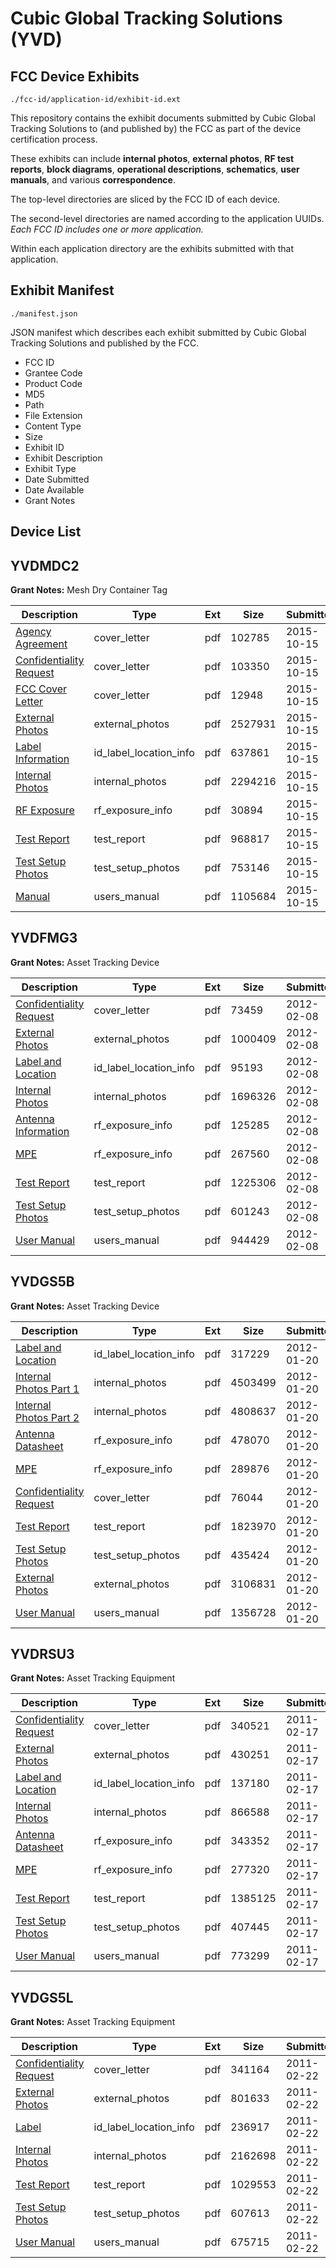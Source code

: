 # Cubic Global Tracking Solutions (YVD)
## FCC Device Exhibits

```
./fcc-id/application-id/exhibit-id.ext
```

This repository contains the exhibit documents submitted by Cubic Global Tracking Solutions to (and published by) the FCC as part of the device certification process.

These exhibits can include **internal photos**, **external photos**, **RF test reports**, **block diagrams**, **operational descriptions**, **schematics**, **user manuals**, and various **correspondence**.

The top-level directories are sliced by the FCC ID of each device.

The second-level directories are named according to the application UUIDs. *Each FCC ID includes one or more application.*

Within each application directory are the exhibits submitted with that application. 

## Exhibit Manifest

```
./manifest.json
```

JSON manifest which describes each exhibit submitted by Cubic Global Tracking Solutions and published by the FCC.

- FCC ID
- Grantee Code
- Product Code
- MD5
- Path
- File Extension
- Content Type
- Size
- Exhibit ID
- Exhibit Description
- Exhibit Type
- Date Submitted
- Date Available
- Grant Notes

## Device List
## YVDMDC2
**Grant Notes:** Mesh Dry Container Tag

| Description | Type | Ext | Size | Submitted | Available |
| ----------- | ---- | --- | ---- | --------- | --------- |
| [Agency Agreement](YVDMDC2/a155181a22c7680c454e14132fcb0938/2782976.pdf) | cover_letter | pdf | 102785 | 2015-10-15 | 2015-10-15 |
| [Confidentiality Request](YVDMDC2/a155181a22c7680c454e14132fcb0938/2782977.pdf) | cover_letter | pdf | 103350 | 2015-10-15 | 2015-10-15 |
| [FCC Cover Letter](YVDMDC2/a155181a22c7680c454e14132fcb0938/2782978.pdf) | cover_letter | pdf | 12948 | 2015-10-15 | 2015-10-15 |
| [External Photos](YVDMDC2/a155181a22c7680c454e14132fcb0938/2782975.pdf) | external_photos | pdf | 2527931 | 2015-10-15 | 2015-10-15 |
| [Label Information](YVDMDC2/a155181a22c7680c454e14132fcb0938/2782980.pdf) | id_label_location_info | pdf | 637861 | 2015-10-15 | 2015-10-15 |
| [Internal Photos](YVDMDC2/a155181a22c7680c454e14132fcb0938/2782979.pdf) | internal_photos | pdf | 2294216 | 2015-10-15 | 2015-10-15 |
| [RF Exposure](YVDMDC2/a155181a22c7680c454e14132fcb0938/2782982.pdf) | rf_exposure_info | pdf | 30894 | 2015-10-15 | 2015-10-15 |
| [Test Report](YVDMDC2/a155181a22c7680c454e14132fcb0938/2782984.pdf) | test_report | pdf | 968817 | 2015-10-15 | 2015-10-15 |
| [Test Setup Photos](YVDMDC2/a155181a22c7680c454e14132fcb0938/2782983.pdf) | test_setup_photos | pdf | 753146 | 2015-10-15 | 2015-10-15 |
| [Manual](YVDMDC2/a155181a22c7680c454e14132fcb0938/2782981.pdf) | users_manual | pdf | 1105684 | 2015-10-15 | 2015-10-15 |
## YVDFMG3
**Grant Notes:** Asset Tracking Device

| Description | Type | Ext | Size | Submitted | Available |
| ----------- | ---- | --- | ---- | --------- | --------- |
| [Confidentiality Request](YVDFMG3/9163477dc1d6a5578bad96c68a3109f9/1633395.pdf) | cover_letter | pdf | 73459 | 2012-02-08 | 2012-02-08 |
| [External Photos](YVDFMG3/9163477dc1d6a5578bad96c68a3109f9/1633394.pdf) | external_photos | pdf | 1000409 | 2012-02-08 | 2012-02-08 |
| [Label and Location](YVDFMG3/9163477dc1d6a5578bad96c68a3109f9/1633400.pdf) | id_label_location_info | pdf | 95193 | 2012-02-08 | 2012-02-08 |
| [Internal Photos](YVDFMG3/9163477dc1d6a5578bad96c68a3109f9/1633399.pdf) | internal_photos | pdf | 1696326 | 2012-02-08 | 2012-02-08 |
| [Antenna Information](YVDFMG3/9163477dc1d6a5578bad96c68a3109f9/1633392.pdf) | rf_exposure_info | pdf | 125285 | 2012-02-08 | 2012-02-08 |
| [MPE](YVDFMG3/9163477dc1d6a5578bad96c68a3109f9/1633401.pdf) | rf_exposure_info | pdf | 267560 | 2012-02-08 | 2012-02-08 |
| [Test Report](YVDFMG3/9163477dc1d6a5578bad96c68a3109f9/1633393.pdf) | test_report | pdf | 1225306 | 2012-02-08 | 2012-02-08 |
| [Test Setup Photos](YVDFMG3/9163477dc1d6a5578bad96c68a3109f9/1633403.pdf) | test_setup_photos | pdf | 601243 | 2012-02-08 | 2012-02-08 |
| [User Manual](YVDFMG3/9163477dc1d6a5578bad96c68a3109f9/1633398.pdf) | users_manual | pdf | 944429 | 2012-02-08 | 2012-02-08 |
## YVDGS5B
**Grant Notes:** Asset Tracking Device

| Description | Type | Ext | Size | Submitted | Available |
| ----------- | ---- | --- | ---- | --------- | --------- |
| [Label and Location](YVDGS5B/00cc2eed0c7f3e311bf0f1bbf83e6550/1625523.pdf) | id_label_location_info | pdf | 317229 | 2012-01-20 | 2012-01-20 |
| [Internal Photos Part 1](YVDGS5B/00cc2eed0c7f3e311bf0f1bbf83e6550/1625531.pdf) | internal_photos | pdf | 4503499 | 2012-01-20 | 2012-01-20 |
| [Internal Photos Part 2](YVDGS5B/00cc2eed0c7f3e311bf0f1bbf83e6550/1625532.pdf) | internal_photos | pdf | 4808637 | 2012-01-20 | 2012-01-20 |
| [Antenna Datasheet](YVDGS5B/00cc2eed0c7f3e311bf0f1bbf83e6550/1625524.pdf) | rf_exposure_info | pdf | 478070 | 2012-01-20 | 2012-01-20 |
| [MPE](YVDGS5B/00cc2eed0c7f3e311bf0f1bbf83e6550/1625535.pdf) | rf_exposure_info | pdf | 289876 | 2012-01-20 | 2012-01-20 |
| [Confidentiality Request](YVDGS5B/00cc2eed0c7f3e311bf0f1bbf83e6550/1625527.pdf) | cover_letter | pdf | 76044 | 2012-01-20 | 2012-01-20 |
| [Test Report](YVDGS5B/00cc2eed0c7f3e311bf0f1bbf83e6550/1625525.pdf) | test_report | pdf | 1823970 | 2012-01-20 | 2012-01-20 |
| [Test Setup Photos](YVDGS5B/00cc2eed0c7f3e311bf0f1bbf83e6550/1625537.pdf) | test_setup_photos | pdf | 435424 | 2012-01-20 | 2012-01-20 |
| [External Photos](YVDGS5B/00cc2eed0c7f3e311bf0f1bbf83e6550/1625526.pdf) | external_photos | pdf | 3106831 | 2012-01-20 | 2012-01-20 |
| [User Manual](YVDGS5B/00cc2eed0c7f3e311bf0f1bbf83e6550/1625530.pdf) | users_manual | pdf | 1356728 | 2012-01-20 | 2012-01-20 |
## YVDRSU3
**Grant Notes:** Asset Tracking Equipment

| Description | Type | Ext | Size | Submitted | Available |
| ----------- | ---- | --- | ---- | --------- | --------- |
| [Confidentiality Request](YVDRSU3/59c94003f28b75edde34c13a3a663c4a/1417869.pdf) | cover_letter | pdf | 340521 | 2011-02-17 | 2011-02-17 |
| [External Photos](YVDRSU3/59c94003f28b75edde34c13a3a663c4a/1417863.pdf) | external_photos | pdf | 430251 | 2011-02-17 | 2011-02-17 |
| [Label and Location](YVDRSU3/59c94003f28b75edde34c13a3a663c4a/1417865.pdf) | id_label_location_info | pdf | 137180 | 2011-02-17 | 2011-02-17 |
| [Internal Photos](YVDRSU3/59c94003f28b75edde34c13a3a663c4a/1417866.pdf) | internal_photos | pdf | 866588 | 2011-02-17 | 2011-02-17 |
| [Antenna Datasheet](YVDRSU3/59c94003f28b75edde34c13a3a663c4a/1417854.pdf) | rf_exposure_info | pdf | 343352 | 2011-02-17 | 2011-02-17 |
| [MPE](YVDRSU3/59c94003f28b75edde34c13a3a663c4a/1417871.pdf) | rf_exposure_info | pdf | 277320 | 2011-02-17 | 2011-02-17 |
| [Test Report](YVDRSU3/59c94003f28b75edde34c13a3a663c4a/1417861.pdf) | test_report | pdf | 1385125 | 2011-02-17 | 2011-02-17 |
| [Test Setup Photos](YVDRSU3/59c94003f28b75edde34c13a3a663c4a/1417873.pdf) | test_setup_photos | pdf | 407445 | 2011-02-17 | 2011-02-17 |
| [User Manual](YVDRSU3/59c94003f28b75edde34c13a3a663c4a/1417874.pdf) | users_manual | pdf | 773299 | 2011-02-17 | 2011-02-17 |
## YVDGS5L
**Grant Notes:** Asset Tracking Equipment

| Description | Type | Ext | Size | Submitted | Available |
| ----------- | ---- | --- | ---- | --------- | --------- |
| [Confidentiality Request](YVDGS5L/2370a74e670d7071c179cf13ff7fb31d/1419078.pdf) | cover_letter | pdf | 341164 | 2011-02-22 | 2011-02-22 |
| [External Photos](YVDGS5L/2370a74e670d7071c179cf13ff7fb31d/1419075.pdf) | external_photos | pdf | 801633 | 2011-02-22 | 2011-02-22 |
| [Label](YVDGS5L/2370a74e670d7071c179cf13ff7fb31d/1419077.pdf) | id_label_location_info | pdf | 236917 | 2011-02-22 | 2011-02-22 |
| [Internal Photos](YVDGS5L/2370a74e670d7071c179cf13ff7fb31d/1419076.pdf) | internal_photos | pdf | 2162698 | 2011-02-22 | 2011-02-22 |
| [Test Report](YVDGS5L/2370a74e670d7071c179cf13ff7fb31d/1419072.pdf) | test_report | pdf | 1029553 | 2011-02-22 | 2011-02-22 |
| [Test Setup Photos](YVDGS5L/2370a74e670d7071c179cf13ff7fb31d/1419083.pdf) | test_setup_photos | pdf | 607613 | 2011-02-22 | 2011-02-22 |
| [User Manual](YVDGS5L/2370a74e670d7071c179cf13ff7fb31d/1419084.pdf) | users_manual | pdf | 675715 | 2011-02-22 | 2011-02-22 |
